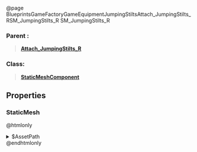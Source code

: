 @page BlueprintsGameFactoryGameEquipmentJumpingStiltsAttach_JumpingStilts_RSM_JumpingStilts_R SM_JumpingStilts_R
### Parent :
<b><a href="_blueprints_game_factory_game_equipment_jumping_stilts_attach__jumping_stilts__r.html"><blockquote>Attach_JumpingStilts_R</blockquote></a></b>
### Class:
<b><a href="_class_script_static_mesh_component.html"><blockquote>StaticMeshComponent</blockquote></a></b>
## Properties
### StaticMesh
@htmlonly
<details>
 <summary>$AssetPath</summary>
<b><a href="_blueprints_game_factory_game_equipment_jumping_stilts_mesh_jumping_stilt_right_01.html"><blockquote>JumpingStiltRight_01</blockquote></a></b>
</details>
@endhtmlonly

